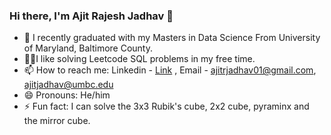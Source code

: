 ### Hi there, I'm Ajit Rajesh Jadhav 👋 


- 🔭 I recently graduated with my Masters in Data Science From University of Maryland, Baltimore County.
- 🧑‍💻I like solving Leetcode SQL problems in my free time.
- 📫 How to reach me: Linkedin - [Link](https://www.linkedin.com/in/ajit-r-jadhav/)
, Email - ajitrjadhav01@gmail.com, ajitjadhav@umbc.edu
- 😄 Pronouns: He/him
- ⚡ Fun fact: I can solve the 3x3 Rubik's cube, 2x2 cube, pyraminx and the mirror cube.


<!--- 🌱 I’m currently learning -->
<!-- - 👯 I’m looking to collaborate on ... -->
<!--- 🤔 I’m looking for help with ...-->
<!--- 💬 Ask me about ...-->
